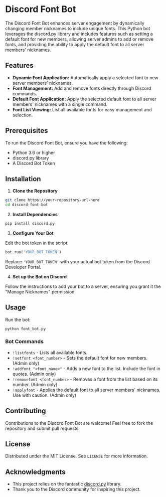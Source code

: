 # Discord Font Bot

The Discord Font Bot enhances server engagement by dynamically changing member nicknames to include unique fonts. This Python bot leverages the discord.py library and includes features such as setting a default font for new members, allowing server admins to add or remove fonts, and providing the ability to apply the default font to all server members' nicknames.

## Features

- **Dynamic Font Application:** Automatically apply a selected font to new server members' nicknames.
- **Font Management:** Add and remove fonts directly through Discord commands.
- **Default Font Application:** Apply the selected default font to all server members' nicknames with a single command.
- **Font List Viewing:** List all available fonts for easy management and selection.

## Prerequisites

To run the Discord Font Bot, ensure you have the following:

- Python 3.6 or higher
- discord.py library
- A Discord Bot Token

## Installation

1. **Clone the Repository**

```bash
git clone https://your-repository-url-here
cd discord-font-bot
```

2. **Install Dependencies**

```bash
pip install discord.py
```

3. **Configure Your Bot**

Edit the bot token in the script:

```python
bot.run('YOUR_BOT_TOKEN')
```

Replace `'YOUR_BOT_TOKEN'` with your actual bot token from the Discord Developer Portal.

4. **Set up the Bot on Discord**

Follow the instructions to add your bot to a server, ensuring you grant it the "Manage Nicknames" permission.

## Usage

Run the bot:

```bash
python font_bot.py
```

### Bot Commands

- `!listfonts` - Lists all available fonts.
- `!setfont <font_number>` - Sets the default font for new members. (Admin only)
- `!addfont "<font_name>"` - Adds a new font to the list. Include the font in quotes. (Admin only)
- `!removefont <font_number>` - Removes a font from the list based on its number. (Admin only)
- `!applyfont` - Applies the default font to all server members' nicknames. Use with caution. (Admin only)

## Contributing

Contributions to the Discord Font Bot are welcome! Feel free to fork the repository and submit pull requests.

## License

Distributed under the MIT License. See `LICENSE` for more information.

## Acknowledgments

- This project relies on the fantastic [discord.py](https://github.com/Rapptz/discord.py) library.
- Thank you to the Discord community for inspiring this project.
